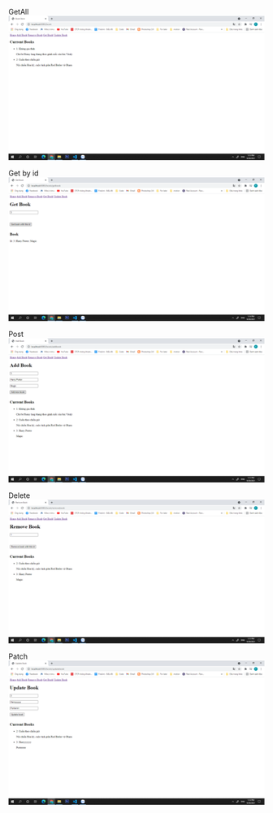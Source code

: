 GetAll
![](images/Get.png)

Get by id
![](images/Getone.png)


Post
![](images/Post.png)

Delete
![](images/Delete.png)

Patch
![](images/Patch.png)

